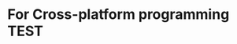 For Cross-platform programming TEST
===============================================================
